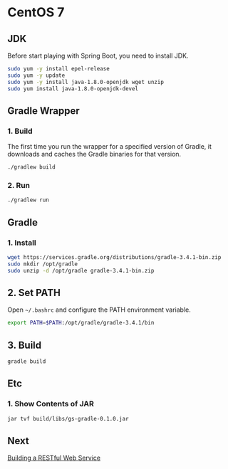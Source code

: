 # CentOS 7

## JDK
Before start playing with Spring Boot, you need to install JDK.

```bash
sudo yum -y install epel-release
sudo yum -y update
sudo yum -y install java-1.8.0-openjdk wget unzip
sudo yum install java-1.8.0-openjdk-devel
```

## Gradle Wrapper

### 1. Build
The first time you run the wrapper for a specified version of Gradle, it downloads and caches the Gradle binaries for that version. 

```bash
./gradlew build
```
### 2. Run

```bash
./gradlew run
```

## Gradle

### 1. Install

```bash
wget https://services.gradle.org/distributions/gradle-3.4.1-bin.zip
sudo mkdir /opt/gradle
sudo unzip -d /opt/gradle gradle-3.4.1-bin.zip
```

## 2. Set PATH
Open `~/.bashrc` and configure the PATH environment variable.

```bash
export PATH=$PATH:/opt/gradle/gradle-3.4.1/bin
```

## 3. Build

```bash
gradle build
```

## Etc

### 1. Show Contents of JAR

```bash
jar tvf build/libs/gs-gradle-0.1.0.jar
```

## Next
[Building a RESTful Web Service](https://spring.io/guides/gs/rest-service/)
